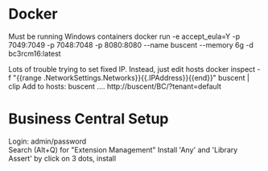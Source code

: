 # Docker
Must be running Windows containers
docker run -e accept_eula=Y -p 7049:7049 -p 7048:7048 -p 8080:8080 --name buscent --memory 6g -d bc3rcm16:latest


Lots of trouble trying to set fixed IP. Instead, just edit hosts
docker inspect -f "{{range .NetworkSettings.Networks}}{{.IPAddress}}{{end}}" buscent | clip
Add to hosts: buscent     ....
http://buscent/BC/?tenant=default


# Business Central Setup
Login: admin/password  
Search (Alt+Q) for "Extension Management"
Install 'Any' and 'Library Assert' by click on 3 dots, install